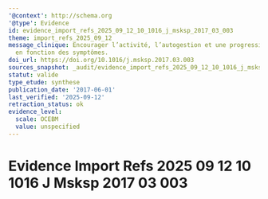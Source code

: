 ```yaml
---
'@context': http://schema.org
'@type': Evidence
id: evidence_import_refs_2025_09_12_10_1016_j_msksp_2017_03_003
theme: import_refs_2025_09_12
message_clinique: Encourager l’activité, l’autogestion et une progression graduée
  en fonction des symptômes.
doi_url: https://doi.org/10.1016/j.msksp.2017.03.003
sources_snapshot: _audit/evidence_import_refs_2025_09_12_10_1016_j_msksp_2017_03_003.json
statut: valide
type_etude: synthese
publication_date: '2017-06-01'
last_verified: '2025-09-12'
retraction_status: ok
evidence_level:
  scale: OCEBM
  value: unspecified
---
```

# Evidence Import Refs 2025 09 12 10 1016 J Msksp 2017 03 003

